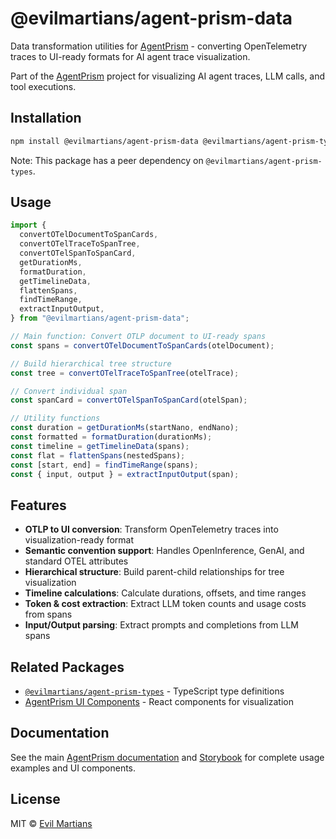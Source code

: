 # @evilmartians/agent-prism-data

Data transformation utilities for [AgentPrism](https://github.com/evilmartians/AgentPrism) - converting OpenTelemetry traces to UI-ready formats for AI agent trace visualization.

Part of the [AgentPrism](https://github.com/evilmartians/AgentPrism) project for visualizing AI agent traces, LLM calls, and tool executions.

## Installation

```bash
npm install @evilmartians/agent-prism-data @evilmartians/agent-prism-types
```

Note: This package has a peer dependency on `@evilmartians/agent-prism-types`.

## Usage

```typescript
import {
  convertOTelDocumentToSpanCards,
  convertOTelTraceToSpanTree,
  convertOTelSpanToSpanCard,
  getDurationMs,
  formatDuration,
  getTimelineData,
  flattenSpans,
  findTimeRange,
  extractInputOutput,
} from "@evilmartians/agent-prism-data";

// Main function: Convert OTLP document to UI-ready spans
const spans = convertOTelDocumentToSpanCards(otelDocument);

// Build hierarchical tree structure
const tree = convertOTelTraceToSpanTree(otelTrace);

// Convert individual span
const spanCard = convertOTelSpanToSpanCard(otelSpan);

// Utility functions
const duration = getDurationMs(startNano, endNano);
const formatted = formatDuration(durationMs);
const timeline = getTimelineData(spans);
const flat = flattenSpans(nestedSpans);
const [start, end] = findTimeRange(spans);
const { input, output } = extractInputOutput(span);
```

## Features

- **OTLP to UI conversion**: Transform OpenTelemetry traces into visualization-ready format
- **Semantic convention support**: Handles OpenInference, GenAI, and standard OTEL attributes
- **Hierarchical structure**: Build parent-child relationships for tree visualization
- **Timeline calculations**: Calculate durations, offsets, and time ranges
- **Token & cost extraction**: Extract LLM token counts and usage costs from spans
- **Input/Output parsing**: Extract prompts and completions from LLM spans

## Related Packages

- [`@evilmartians/agent-prism-types`](https://www.npmjs.com/package/@evilmartians/agent-prism-types) - TypeScript type definitions
- [AgentPrism UI Components](https://github.com/evilmartians/AgentPrism) - React components for visualization

## Documentation

See the main [AgentPrism documentation](https://github.com/evilmartians/AgentPrism) and [Storybook](https://agent-prism-ui.web.app/) for complete usage examples and UI components.

## License

MIT © [Evil Martians](https://evilmartians.com)
